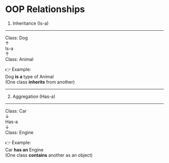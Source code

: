# OOP Relationships

1. Inheritance (Is-a)
---------------------

Class: Dog  
↑  
Is-a  
↑  
Class: Animal

👉 Example:  
Dog **is a** type of Animal  
(One class **inherits** from another)

---

2. Aggregation (Has-a)
----------------------

Class: Car  
↓  
Has-a  
↓  
Class: Engine

👉 Example:  
Car **has an** Engine  
(One class **contains** another as an object)
